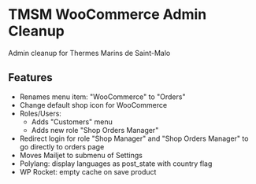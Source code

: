 TMSM WooCommerce Admin Cleanup
=================

Admin cleanup for Thermes Marins de Saint-Malo

Features
-----------

* Renames menu item: "WooCommerce" to "Orders"
* Change default shop icon for WooCommerce
* Roles/Users:
    * Adds "Customers" menu
    * Adds new role "Shop Orders Manager"
* Redirect login for role "Shop Manager" and "Shop Orders Manager" to go directly to orders page
* Moves Mailjet to submenu of Settings
* Polylang: display languages as post_state with country flag
* WP Rocket: empty cache on save product
